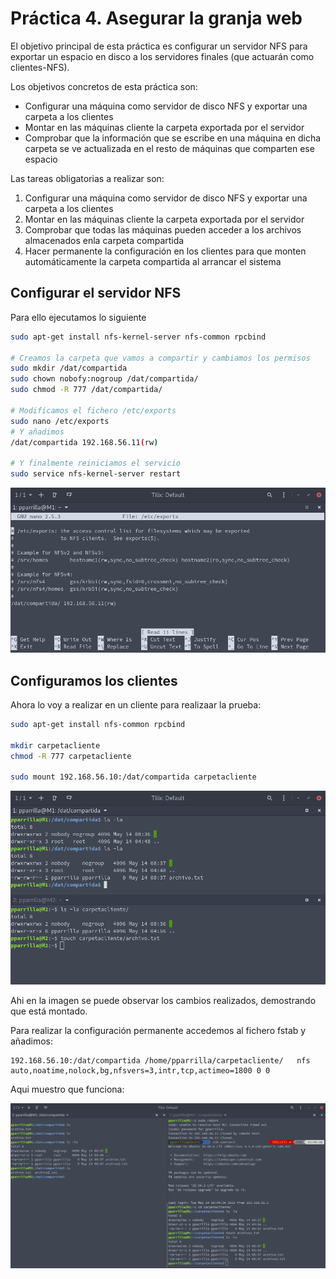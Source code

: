 # Práctica 4. Asegurar la granja web

El objetivo principal de esta práctica es configurar un servidor NFS para exportar un espacio en disco a los servidores finales (que actuarán como clientes-NFS).

Los objetivos concretos de esta práctica son:
- Configurar una máquina como servidor de disco NFS y exportar una carpeta a los clientes
- Montar en las máquinas cliente la carpeta exportada por el servidor
- Comprobar que la información que se escribe en una máquina en dicha carpeta se ve actualizada en el resto de máquinas que comparten ese espacio

Las tareas obligatorias a realizar son:
1. Configurar una máquina como servidor de disco NFS y exportar una carpeta a los clientes
2. Montar en las máquinas cliente la carpeta exportada por el servidor
3. Comprobar que todas las máquinas pueden acceder a los archivos almacenados enla carpeta compartida
4. Hacer permanente la configuración en los clientes para que monten automáticamente la carpeta compartida al arrancar el sistema

## Configurar el servidor NFS

Para ello ejecutamos lo siguiente

```bash
sudo apt-get install nfs-kernel-server nfs-common rpcbind

# Creamos la carpeta que vamos a compartir y cambiamos los permisos
sudo mkdir /dat/compartida
sudo chown nobofy:nogroup /dat/compartida/
sudo chmod -R 777 /dat/compartida/

# Modificamos el fichero /etc/exports
sudo nano /etc/exports
# Y añadimos
/dat/compartida 192.168.56.11(rw)

# Y finalmente reiniciamos el servicio
sudo service nfs-kernel-server restart
```

![nfs-server](./img/nfs-server.png)

## Configuramos los clientes

Ahora lo voy a realizar en un cliente para realizaar la prueba:

```bash
sudo apt-get install nfs-common rpcbind

mkdir carpetacliente
chmod -R 777 carpetacliente

sudo mount 192.168.56.10:/dat/compartida carpetacliente
```

![nfs-mount](./img/nfs-mount.png)

Ahi en la imagen se puede observar los cambios realizados, demostrando que está montado.

Para realizar la configuración permanente accedemos al fichero fstab y añadimos:

```
192.168.56.10:/dat/compartida /home/pparrilla/carpetacliente/   nfs auto,noatime,nolock,bg,nfsvers=3,intr,tcp,actimeo=1800 0 0
```

Aqui muestro que funciona:

![nfs-reboot](./img/nfs-reboot.png)